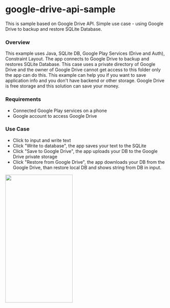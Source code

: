 # google-drive-api-sample

This is sample based on Google Drive API. Simple use case - using Google Drive to backup and restore SQLite Database.


### Overview

This example uses Java, SQLite DB, Google Play Services (Drive and Auth), Constraint Layout. The app connects to Google Drive to backup and restores SQLite Database. This case uses a private directory of Google Drive and the owner of Google Drive cannot get access to this folder only the app can do this. This example can help you if you want to save application info and you don't have backend or other storage. Google Drive is free storage and this solution can save your money.


### Requirements

- Connected Google Play services on a phone
- Google account to access Google Drive


### Use Case

- Click to input and write text
- Click "Write to database", the app saves your text to the SQLite
- Click "Save to Google Drive", the app uploads your DB to the Google Drive private storage
- Click "Restore from Google Drive", the app downloads your DB from the Google Drive, than restore local DB and shows string from DB in input.

<img align="center" width="210" height="400" src="https://github.com/avegrv/google-drive-api-sample/blob/master/img/img.png">
